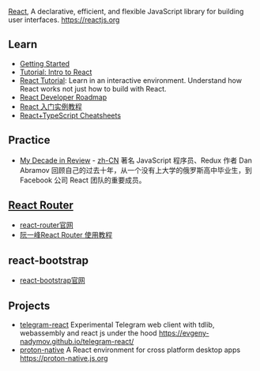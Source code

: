 [React](https://github.com/facebook/react), A declarative, efficient, and flexible JavaScript library for building user interfaces. https://reactjs.org



## Learn
- [Getting Started](https://reactjs.org/docs/getting-started.html)
- [Tutorial: Intro to React](https://reactjs.org/tutorial/tutorial.html)
- [React Tutorial](https://react-tutorial.app/): Learn in an interactive environment. Understand how React works not just how to build with React.
- [React Developer Roadmap](https://github.com/adam-golab/react-developer-roadmap)
- [React 入门实例教程](http://www.ruanyifeng.com/blog/2015/03/react.html)
- [React+TypeScript Cheatsheets](https://github.com/typescript-cheatsheets/react-typescript-cheatsheet)



## Practice
- [My Decade in Review](https://overreacted.io/my-decade-in-review/) - [zh-CN](https://overreacted.io/zh-hans/my-decade-in-review/) 著名 JavaScript 程序员、Redux 作者 Dan Abramov 回顾自己的过去十年，从一个没有上大学的俄罗斯高中毕业生，到 Facebook 公司 React 团队的重要成员。



## [React Router](https://github.com/ReactTraining/react-router)
- [react-router官网](https://reacttraining.com/react-router/)
- [阮一峰React Router 使用教程](http://www.ruanyifeng.com/blog/2016/05/react_router.html)



## react-bootstrap
- [react-bootstrap官网](http://react-bootstrap.cn/index.html)



## Projects
- [telegram-react](https://github.com/evgeny-nadymov/telegram-react) Experimental Telegram web client with tdlib, webassembly and react js under the hood https://evgeny-nadymov.github.io/telegram-react/
- [proton-native](https://github.com/kusti8/proton-native) A React environment for cross platform desktop apps https://proton-native.js.org
